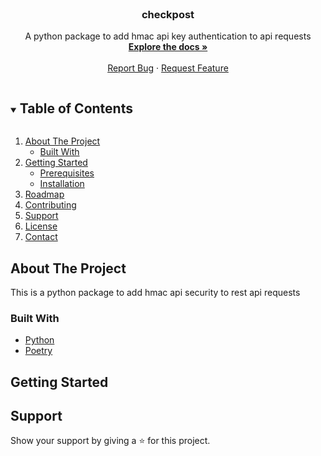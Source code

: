 
<br />
<p align="center">
  

  <h3 align="center">checkpost</h3>

  <p align="center">
    A python package to add hmac api key authentication to api requests
    <br />
    <a href="#"><strong>Explore the docs »</strong></a>
    <br />
    <br />
    <a href="#">Report Bug</a>
    ·
    <a href="#">Request Feature</a>
  </p>
</p>



<!-- TABLE OF CONTENTS -->
<details open="open">
  <summary><h2 style="display: inline-block">Table of Contents</h2></summary>
  <ol>
    <li>
      <a href="#about-the-project">About The Project</a>
      <ul>
        <li><a href="#built-with">Built With</a></li>
      </ul>
    </li>
    <li>
      <a href="#getting-started">Getting Started</a>
      <ul>
        <li><a href="#prerequisites">Prerequisites</a></li>
        <li><a href="#installation">Installation</a></li>
      </ul>
    </li>
    <li><a href="#roadmap">Roadmap</a></li>
    <li><a href="#contributing">Contributing</a></li>
    <li><a href="#support">Support</a></li>
    <li><a href="#license">License</a></li>
    <li><a href="#contact">Contact</a></li>
  </ol>
</details>



<!-- ABOUT THE PROJECT -->
## About The Project



This is a python package to add hmac api security to rest api requests


### Built With

* [Python](https://www.python.org/)
* [Poetry](https://python-poetry.org/)



<!-- GETTING STARTED -->
## Getting Started





## Support
Show your support by giving a ⭐️ for this project.
